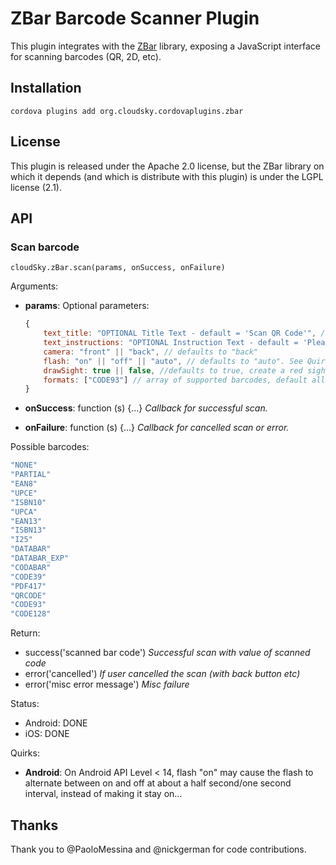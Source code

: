 # ZBar Barcode Scanner Plugin

This plugin integrates with the [ZBar](http://zbar.sourceforge.net/) library,
exposing a JavaScript interface for scanning barcodes (QR, 2D, etc).

## Installation

    cordova plugins add org.cloudsky.cordovaplugins.zbar

## License

This plugin is released under the Apache 2.0 license, but the ZBar library on which it depends (and which is distribute with this plugin) is under the LGPL license (2.1).

## API

### Scan barcode

    cloudSky.zBar.scan(params, onSuccess, onFailure)

Arguments:

- **params**: Optional parameters:

    ```javascript
    {
        text_title: "OPTIONAL Title Text - default = 'Scan QR Code'", // Android only
        text_instructions: "OPTIONAL Instruction Text - default = 'Please point your camera at the QR code.'", // Android only
        camera: "front" || "back", // defaults to "back"
        flash: "on" || "off" || "auto", // defaults to "auto". See Quirks
        drawSight: true || false, //defaults to true, create a red sight/line in the center of the scanner view.
        formats: ["CODE93"] // array of supported barcodes, default all
    }
    ```

- **onSuccess**: function (s) {...} _Callback for successful scan._
- **onFailure**: function (s) {...} _Callback for cancelled scan or error._

Possible barcodes:
```javascript
"NONE"
"PARTIAL"
"EAN8"
"UPCE"
"ISBN10"
"UPCA"
"EAN13"
"ISBN13"
"I25"
"DATABAR"
"DATABAR_EXP"
"CODABAR"
"CODE39"
"PDF417"
"QRCODE"
"CODE93"
"CODE128"
```

Return:

- success('scanned bar code') _Successful scan with value of scanned code_
- error('cancelled') _If user cancelled the scan (with back button etc)_
- error('misc error message') _Misc failure_

Status:

- Android: DONE
- iOS: DONE

Quirks:

- __Android__: On Android API Level < 14, flash "on" may cause the flash to
  alternate between on and off at about a half second/one second interval,
  instead of making it stay on...


## Thanks

Thank you to @PaoloMessina and @nickgerman for code contributions.
